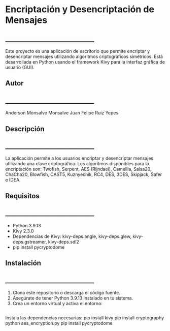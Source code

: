 # Encriptación y Desencriptación de Mensajes
## ____________________________
Este proyecto es una aplicación de escritorio que permite encriptar y desencriptar mensajes utilizando algoritmos criptográficos simétricos. Está desarrollada en Python usando el framework Kivy para la interfaz gráfica de usuario (GUI).

## Autor
## ____________________________
Anderson Monsalve Monsalve 
Juan Felipe Ruiz Yepes

## Descripción
## ____________________________
La aplicación permite a los usuarios encriptar y desencriptar mensajes utilizando una clave criptográfica. Los algoritmos disponibles para la encriptación son: Twofish, Serpent, AES (Rijndael), Camellia, Salsa20, ChaCha20, Blowfish, CAST5, Kuznyechik, RC4, DES, 3DES, Skipjack, Safer e IDEA.

## Requisitos
## ____________________________
- Python 3.9.13
- Kivy 2.3.0
- Dependencias de Kivy: kivy-deps.angle, kivy-deps.glew, kivy-deps.gstreamer, kivy-deps.sdl2
- pip install pycryptodome


## Instalación
## ____________________________
1. Clona este repositorio o descarga el código fuente.
2. Asegúrate de tener Python 3.9.13 instalado en tu sistema.
3. Crea un entorno virtual y activa el entorno:
   ```bash
   
Instala las dependencias necesarias:
pip install kivy 
pip install cryptography
python aes_encryption.py
pip install pycryptodome
